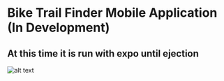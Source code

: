 # Bike Trail Finder Mobile Application (In Development)

## At this time it is run with expo until ejection

![alt text](https://raw.githubusercontent.com/speakmanra/Mountain-Bike-Trials/master/assets/IMG_6542.PNG)

